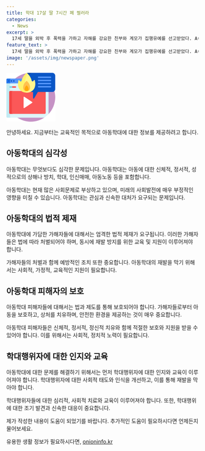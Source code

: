 ```yaml
---
title: 학대 17살 딸 7시간 폐 찔러라
categories:
  - News
excerpt: >
  17세 딸을 외박 후 폭력을 가하고 자해를 강요한 친부와 계모가 집행유예를 선고받았다. A(56)씨와 B(54)씨는 딸을 3일간 학대하며 범행을 저질렀고, 피해자는 상해를 입었다. A씨는 폭력과 살해협박, B씨는 스마트폰 케이스로 폭행한 혐의를 받았으며, 재판부는 피해자의 진술을 신뢰하고 학대 행위를 비난했다. 또한, 피고인들이 행위를 부인하고 있지만 피해자의 상처는 다른 원인이 아니라고 밝혔다.
feature_text: >
  17세 딸을 외박 후 폭력을 가하고 자해를 강요한 친부와 계모가 집행유예를 선고받았다. A(56)씨와 B(54)씨는 딸을 3일간 학대하며 범행을 저질렀고, 피해자는 상해를 입었다. A씨는 폭력과 살해협박, B씨는 스마트폰 케이스로 폭행한 혐의를 받았으며, 재판부는 피해자의 진술을 신뢰하고 학대 행위를 비난했다. 또한, 피고인들이 행위를 부인하고 있지만 피해자의 상처는 다른 원인이 아니라고 밝혔다.
image: '/assets/img/newspaper.png'
---
```


<p><img src="/assets/img/news.png" alt="rentncar 속보" /></p>

<p>안녕하세요. 지금부터는 교육적인 목적으로 아동학대에 대한 정보를 제공하려고 합니다.</p>

<h2 data-ke-size="size26">아동학대의 심각성</h2>

<p data-ke-size="size16">아동학대는 무엇보다도 심각한 문제입니다. 아동학대는 아동에 대한 신체적, 정서적, 성적으로의 상해나 방치, 학대, 인신매매, 아동노동 등을 포함합니다.</p>

<p data-ke-size="size16">아동학대는 현재 많은 사회문제로 부상하고 있으며, 미래의 사회발전에 매우 부정적인 영향을 미칠 수 있습니다. 아동학대는 관심과 신속한 대처가 요구되는 문제입니다.</p>

<h2 data-ke-size="size26">아동학대의 법적 제재</h2>

<p data-ke-size="size16">아동학대에 가담한 가해자들에 대해서는 엄격한 법적 제재가 요구됩니다. 이러한 가해자들은 법에 따라 처벌되어야 하며, 동시에 재발 방지를 위한 교육 및 지원이 이루어져야 합니다.</p>

<p data-ke-size="size16">가해자들의 처벌과 함께 예방적인 조치 또한 중요합니다. 아동학대의 재발을 막기 위해서는 사회적, 가정적, 교육적인 지원이 필요합니다.</p>

<h2 data-ke-size="size26">아동학대 피해자의 보호</h2>

<p data-ke-size="size16">아동학대 피해자들에 대해서는 법과 제도를 통해 보호되어야 합니다. 가해자들로부터 아동을 보호하고, 상처를 치유하며, 안전한 환경을 제공하는 것이 매우 중요합니다.</p>

<p data-ke-size="size16">아동학대 피해자들은 신체적, 정서적, 정신적 치유와 함께 적절한 보호와 지원을 받을 수 있어야 합니다. 이를 위해서는 사회적, 정치적 노력이 필요합니다.</p>

<h2 data-ke-size="size26">학대행위자에 대한 인지와 교육</h2>

<p data-ke-size="size16">아동학대에 대한 문제를 해결하기 위해서는 먼저 학대행위자에 대한 인지와 교육이 이루어져야 합니다. 학대행위자에 대한 사회적 태도와 인식을 개선하고, 이를 통해 재발을 막아야 합니다.</p>

<p data-ke-size="size16">학대행위자들에 대한 심리적, 사회적 치료와 교육이 이루어져야 합니다. 또한, 학대행위에 대한 조기 발견과 신속한 대응이 중요합니다.</p>

<p>제가 작성한 내용이 도움이 되었기를 바랍니다. 추가적인 도움이 필요하시다면 언제든지 물어보세요.</p>
유용한 생활 정보가 필요하시다면, <a href="https://onioninfo.kr" rel="dofollow">onioninfo.kr</a>


